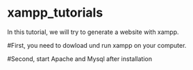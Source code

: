 # xampp_tutorials

In this tutorial, we will try to generate a website with xampp.

#First, you need to dowload und run xampp on your computer.

#Second, start Apache and Mysql after installation
